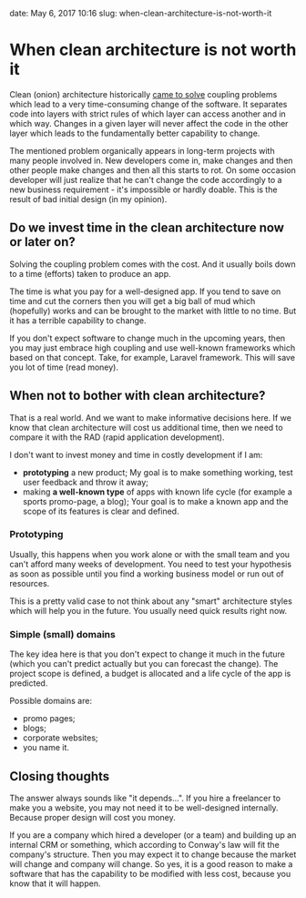 date: May 6, 2017 10:16
slug: when-clean-architecture-is-not-worth-it
# When clean architecture is not worth it
Clean (onion) architecture historically [came to solve](http://blog.thedigitalgroup.com/chetanv/2015/07/06/understanding-onion-architecture/) coupling problems which lead to a very time-consuming change of the software. It separates code into layers with strict rules of which layer can access another and in which way. Changes in a given layer will never affect the code in the other layer which leads to the fundamentally better capability to change.

The mentioned problem organically appears in long-term projects with many people involved in. New developers come in, make changes and then other people make changes and then all this starts to rot. On some occasion developer will just realize that he can't change the code accordingly to a new business requirement - it's impossible or hardly doable. This is the result of bad initial design (in my opinion).


## Do we invest time in the clean architecture now or later on?
Solving the coupling problem comes with the cost. And it usually boils down to a time (efforts) taken to produce an app. 

The time is what you pay for a well-designed app. If you tend to save on time and cut the corners then you will get a big ball of mud which (hopefully) works and can be brought to the market with little to no time.  But it has a terrible capability to change.

If you don't expect software to change much in the upcoming years, then you may just embrace high coupling and use well-known frameworks which based on that concept. Take, for example, Laravel framework. This will save you lot of time (read money). 

## When not to bother with clean architecture?
That is a real world. And we want to make informative decisions here. If we know that clean architecture will cost us additional time, then we need to compare it with the RAD (rapid application development).

I don't want to invest money and time in costly development if I am:

* **prototyping** a new product;
    My goal is to make something working, test user feedback and throw it away;
* making **a well-known type** of apps with known life cycle (for example a sports promo-page, a blog);
    Your goal is to make a known app and the scope of its features is clear and defined. 
    
### Prototyping
Usually, this happens when you work alone or with the small team and you can't afford many weeks of development. You need to test your hypothesis as soon as possible until you find a working business model or run out of resources.

This is a pretty valid case to not think about any "smart" architecture styles which will help you in the future. You usually need quick results right now.

### Simple (small) domains
The key idea here is that you don't expect to change it much in the future (which you can't predict actually but you can forecast the change). The project scope is defined, a budget is allocated and a life cycle of the app is predicted.

Possible domains are:

* promo pages;
* blogs;
* corporate websites;
* you name it.

## Closing thoughts 
The answer always sounds like "it depends...". If you hire a freelancer to make you a website, you may not need it to be well-designed internally. Because proper design will cost you money. 

If you are a company which hired a developer (or a team) and building up an internal CRM or something, which according to Conway's law will fit the company's structure. Then you may expect it to change because the market will change and company will change.
So yes, it is a good reason to make a software that has the capability to be modified with less cost, because you know that it will happen.


